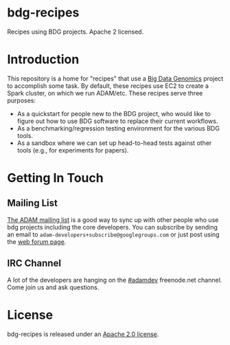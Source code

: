 bdg-recipes
===========

Recipes using BDG projects. Apache 2 licensed.

# Introduction

This repository is a home for "recipes" that use a [Big Data Genomics](http://bdgenomics.org)
project to accomplish some task. By default, these recipes use EC2 to create a Spark cluster,
on which we run ADAM/etc. These recipes serve three purposes:

* As a quickstart for people new to the BDG project, who would like to figure out how to use
BDG software to replace their current workflows.
* As a benchmarking/regression testing environment for the various BDG tools.
* As a sandbox where we can set up head-to-head tests against other tools (e.g., for experiments
for papers).

# Getting In Touch

## Mailing List

[The ADAM mailing list](https://groups.google.com/forum/#!forum/adam-developers) is a good
way to sync up with other people who use bdg projects including the core developers. You can
subscribe by sending an email to `adam-developers+subscribe@googlegroups.com` or just post using
the [web forum page](https://groups.google.com/forum/#!forum/adam-developers).

## IRC Channel

A lot of the developers are hanging on the [#adamdev](http://webchat.freenode.net/?channels=adamdev)
freenode.net channel. Come join us and ask questions.

# License

bdg-recipes is released under an [Apache 2.0 license](LICENSE.txt).